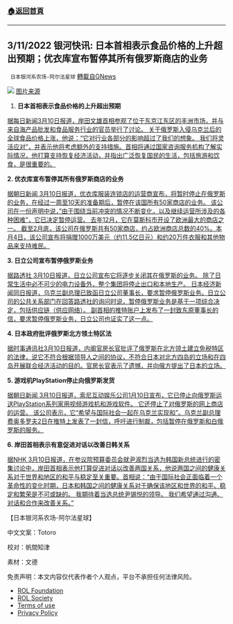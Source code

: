 ###  [:house:返回首頁](https://github.com/ourhimalayas/txt)
---


## 3/11/2022 银河快讯: 日本首相表示食品价格的上升超出预期；优衣库宣布暂停其所有俄罗斯商店的业务
` 日本银河系农场-阿尔法星球` [轉載自GNews](https://gnews.org/zh-hans/2141191/)

![](https://assets.gnews.org/wp-content/uploads/2022/03/0c6.jpeg)
[图片来源](https://mainichi.jp/articles/20220310/k00/00m/010/174000c)

1. **日本首相表示食品价格的上升超出预期**


[据每日新闻3月10日报道，岸田文雄首相参观了位于东京江东区的丰洲市场，并与来自海产品批发和食品服务行业的官员举行了讨论。 关于俄罗斯入侵乌克兰后的全球食品价格上涨，他说：“它对行业各部分的影响超过了我们的想象。 我们将灵活应对”，并表示他将考虑额外的支持措施。首相将通过国家咨询服务机构了解实际情况，他打算支持恢复经济活动，并指出广泛恢复国民的生活，包括旅游和饮食，是很重要的。](https://news.yahoo.co.jp/articles/c4180bbb2bbdca1bb8f678b98a742a17db48a50d)

**2. 优衣库宣布暂停其所有俄罗斯商店的业务**

[据朝日新闻 3月10日报道，优衣库服装连锁店的运营商宣布，将暂时停止在俄罗斯的业务，在经过一周至10天的准备期后，暂停在该国所有50家商店的业务。 该公司在一份声明中说，”由于围绕当前冲突的情况不断变化，以及继续运营所涉及的各种困难”，它已决定暂停运营。 去年12月，它在莫斯科市开设了欧洲最大的商店之一。 截至2月底，该公司在俄罗斯共有50家商店，约占欧洲商店总数的40%。本月4日，该公司宣布将捐赠1000万美元（约11.5亿日元）和约20万件衣服和其他物品来支持难民。](https://news.yahoo.co.jp/articles/c5eb11f2597202170ae4e340e97c4fa35187e4f1)

**3. 日立公司宣布暂停俄罗斯业务**

[据路透社 3月10日报道，日立公司宣布它将逐步关闭其在俄罗斯的业务。 除了日常生活中必不可少的电力设备外，整个集团将停止出口和本地生产。 日本经济新闻同日报道，乌克兰副总理已致函日立公司董事长，要求暂停俄罗斯业务。日立公司的公共关系部门在回答路透社的询问时说，暂停俄罗斯业务是基于一项综合决定，包括供应链（供应网络）。 副首相的推特账户上发布了一封致东原董事长的信，要求暂停俄罗斯业务，日立公司也证实了这一点。](https://news.yahoo.co.jp/articles/20856e99e0d7477c59e6c6ada54152f8a3cfc3f9)

**4. 日本政府批评俄罗斯北方领土特区法**

[据时事通讯社3月10日报道，内阁官房长官批评了俄罗斯在北方领土建立免税特区的法律，说它不符合根据领导人之间的协议，不符合日本对北方四岛的立场和在四岛开展联合经济活动的目的。官房长官表示了遗憾，并向俄方提出了日本的立场。](https://news.yahoo.co.jp/articles/0bcea5d3986090538679511b43a51f6895b4e5e9)

**5. 游戏机PlayStation停止向俄罗斯发货**

[据朝日新闻 3月10日报道，索尼互动娱乐公司1月10日宣布，它已停止向俄罗斯运送PlayStation系列家用视频游戏机和游戏软件。 它还停止了对俄罗斯的网上商店的运营。 该公司表示，它“希望与国际社会一起在乌克兰实现和”。乌克兰副总理费奥多罗夫2日在推特上发表了一封信，呼吁进行制裁，包括暂停在俄罗斯和白俄罗斯的服务。](https://news.yahoo.co.jp/articles/718d73c86542a89783a91732034571ec01fb2e29)

**6. 岸田首相表示有意促进对话以改善日韩关系**

[据NHK 3月10日报道，在参议院预算委员会就尹淑烈当选为韩国新总统进行的密集讨论中，岸田首相表示他打算促进对话以改善两国关系，他说两国之间的健康关系对于世界和地区的和平与稳定至关重要。首相说：“由于国际社会正面临着一个革命性的变化时期，日本和韩国之间的健康关系对于确保该地区和世界的和平、稳定和繁荣是不可或缺的。 我期待着当选总统尹锡悦的领导。 我们希望通过沟通、对话和合作来改善关系。”](https://www3.nhk.or.jp/news/html/20220310/k10013524811000.html)

【日本银河系农场-阿尔法星球】

中文文案：Totoro

校对：帆間知津

素材：文德

 

免责声明：本文内容仅代表作者个人观点，平台不承担任何法律风险。

- [ROL Foundation](https://rolfoundation.org/)
- [ROL Society](https://rolsociety.org/)
- [Terms of use](https://gnews.org/terms-of-use-3/)
- [Privacy Policy](https://gnews.org/privacy-policy/)
